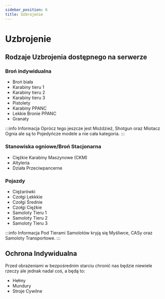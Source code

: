 ```yaml
---
sidebar_position: 6
title: Uzbrojenie
---
```


# Uzbrojenie

## Rodzaje Uzbrojenia dostępnego na serwerze

### Broń indywidualna

- Broń biała
- Karabiny tieru 1
- Karabiny tieru 2
- Karabiny tieru 3
- Pistolety
- Karabiny PPANC
- Lekkie Bronie PPANC
- Granaty

:::info Informacja
Oprócz tego jeszcze jest Moździeż, Shotgun oraz Miotacz Ognia ale są to Pojedyńcze modele a nie cała kategoria.
:::

### Stanowiska ogniowe/Broń Stacjonarna

- Ciężkie Karabiny Maszynowe (CKM)
- Altyleria
- Działa Przeciwpancerne

### Pojazdy

- Ciężarówki
- Czołgi Lekkkie
- Czołgi Średnie
- Czołgi Ciężkie 
- Samoloty Tieru 1 
- Samoloty Tieru 2
- Samoloty Tieru 3

:::info Informacja
Pod Tierami Samolotów kryją się Myśliwce, CASy oraz Samoloty Transportowe.
:::

## Ochrona Indywidualna 

Przed  obrażeniami w bezpośrednim starciu chronić nas będzie niewiele rzeczy ale jednak nadal coś, a będą to:

- Hełmy
- Mundury
- Stroje Cywilne

